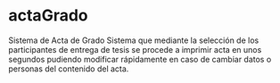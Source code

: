 # actaGrado
Sistema de Acta de Grado
Sistema que mediante la selección de los participantes de entrega de tesis se procede a imprimir acta en unos segundos pudiendo modificar rápidamente en caso de cambiar datos o personas del contenido del acta.
